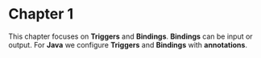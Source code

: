 # Chapter 1
This chapter focuses on **Triggers** and **Bindings**.  **Bindings** can be input or output.  For **Java** we configure **Triggers** and **Bindings** with **annotations**.